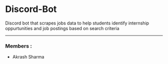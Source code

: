 # Discord-Bot

Discord bot that scrapes jobs data to help students identify internship oppurtunities and job postings based on search criteria
<hr>

### Members : 

* Akrash Sharma
